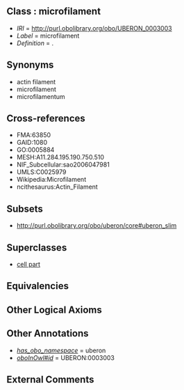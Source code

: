 
## Class : microfilament

 * *IRI* = http://purl.obolibrary.org/obo/UBERON_0003003
 * *Label* = microfilament
 * *Definition* = .

## Synonyms

 * actin filament
 * microfilament
 * microfilamentum

## Cross-references

 * FMA:63850
 * GAID:1080
 * GO:0005884
 * MESH:A11.284.195.190.750.510
 * NIF_Subcellular:sao2006047981
 * UMLS:C0025979
 * Wikipedia:Microfilament
 * ncithesaurus:Actin_Filament

## Subsets

 * http://purl.obolibrary.org/obo/uberon/core#uberon_slim

## Superclasses

 * [cell part](../../UBERON/70/UBERON_0000470.md)

## Equivalencies


## Other Logical Axioms


## Other Annotations

 * *[has_obo_namespace](../../ce/oboInOwl#hasOBONamespace.md)* = uberon
 * *[oboInOwl#id](../../id/oboInOwl#id.md)* = UBERON:0003003

## External Comments


